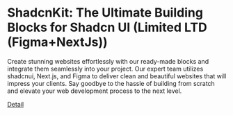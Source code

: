# ShadcnKit: The Ultimate Building Blocks for Shadcn UI (Limited LTD (Figma+NextJs))

Create stunning websites effortlessly with our ready-made blocks and integrate them seamlessly into your project. Our expert team utilizes shadcnui, Next.js, and Figma to deliver clean and beautiful websites that will impress your clients. Say goodbye to the hassle of building from scratch and elevate your web development process to the next level. 

[Detail](https://eduitfree.com/HbzM)